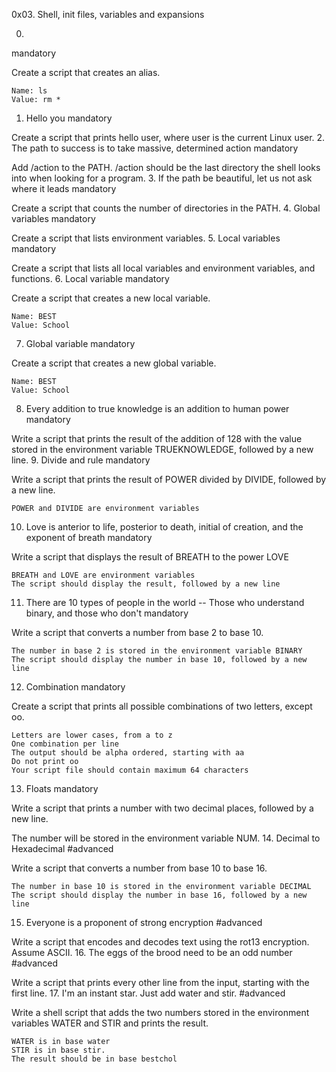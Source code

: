 0x03. Shell, init files, variables and expansions

0. <o>
mandatory

Create a script that creates an alias.

    Name: ls
    Value: rm *

1. Hello you
mandatory

Create a script that prints hello user, where user is the current Linux user.
2. The path to success is to take massive, determined action
mandatory

Add /action to the PATH. /action should be the last directory the shell looks into when looking for a program.
3. If the path be beautiful, let us not ask where it leads
mandatory

Create a script that counts the number of directories in the PATH.
4. Global variables
mandatory

Create a script that lists environment variables.
5. Local variables
mandatory

Create a script that lists all local variables and environment variables, and functions.
6. Local variable
mandatory

Create a script that creates a new local variable.

    Name: BEST
    Value: School

7. Global variable
mandatory

Create a script that creates a new global variable.

    Name: BEST
    Value: School

8. Every addition to true knowledge is an addition to human power
mandatory

Write a script that prints the result of the addition of 128 with the value stored in the environment variable TRUEKNOWLEDGE, followed by a new line.
9. Divide and rule
mandatory

Write a script that prints the result of POWER divided by DIVIDE, followed by a new line.

    POWER and DIVIDE are environment variables

10. Love is anterior to life, posterior to death, initial of creation, and the exponent of breath
mandatory

Write a script that displays the result of BREATH to the power LOVE

    BREATH and LOVE are environment variables
    The script should display the result, followed by a new line

11. There are 10 types of people in the world -- Those who understand binary, and those who don't
mandatory

Write a script that converts a number from base 2 to base 10.

    The number in base 2 is stored in the environment variable BINARY
    The script should display the number in base 10, followed by a new line

12. Combination
mandatory

Create a script that prints all possible combinations of two letters, except oo.

    Letters are lower cases, from a to z
    One combination per line
    The output should be alpha ordered, starting with aa
    Do not print oo
    Your script file should contain maximum 64 characters

13. Floats
mandatory

Write a script that prints a number with two decimal places, followed by a new line.

The number will be stored in the environment variable NUM.
14. Decimal to Hexadecimal
#advanced

Write a script that converts a number from base 10 to base 16.

    The number in base 10 is stored in the environment variable DECIMAL
    The script should display the number in base 16, followed by a new line

15. Everyone is a proponent of strong encryption
#advanced

Write a script that encodes and decodes text using the rot13 encryption. Assume ASCII.
16. The eggs of the brood need to be an odd number
#advanced

Write a script that prints every other line from the input, starting with the first line.
17. I'm an instant star. Just add water and stir.
#advanced

Write a shell script that adds the two numbers stored in the environment variables WATER and STIR and prints the result.

    WATER is in base water
    STIR is in base stir.
    The result should be in base bestchol

